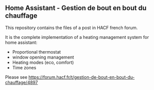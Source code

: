 ## Home Assistant - Gestion de bout en bout du chauffage

This repository contains the files of a post in HACF french forum.

It is the complete implementation of a heating management system for home assistant: 
- Proportional thermostat
- window opening management
- Heating modes (eco, comfort)
- Time zones

Please see https://forum.hacf.fr/t/gestion-de-bout-en-bout-du-chauffage/4897

